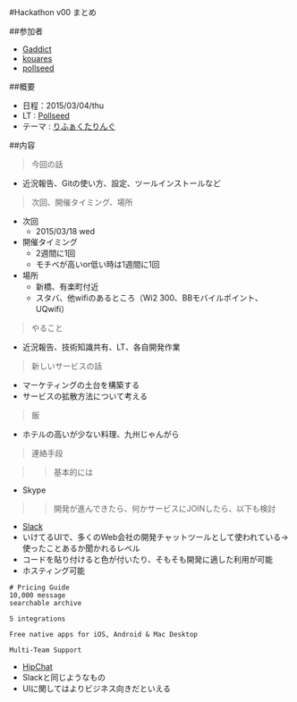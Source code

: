 #Hackathon v00 まとめ

##参加者
* [Gaddict](https://github.com/Gaddict)
* [kouares](https://github.com/kouares)
* [pollseed](https://github.com/pollseed)

##概要
* 日程：2015/03/04/thu
* LT : [Pollseed](https://github.com/pollseed)
* テーマ : [りふぁくたりんぐ](http://www.slideshare.net/pollseed/ss-45317574)

##内容
> 今回の話

* 近況報告、Gitの使い方、設定、ツールインストールなど

> 次回、開催タイミング、場所

* 次回
  + 2015/03/18 wed
* 開催タイミング
  + 2週間に1回
  + モチベが高いor低い時は1週間に1回
* 場所
  + 新橋、有楽町付近
  + スタバ、他wifiのあるところ（Wi2 300、BBモバイルポイント、UQwifi）

> やること

* 近況報告、技術知識共有、LT、各自開発作業

> 新しいサービスの話

* マーケティングの土台を構築する
* サービスの拡散方法について考える

> 飯

* ホテルの高いが少ない料理、九州じゃんがら

> 連絡手段

>> 基本的には
* Skype

>> 開発が進んできたら、何かサービスにJOINしたら、以下も検討
* [Slack](https://slack.com/)
* いけてるUIで、多くのWeb会社の開発チャットツールとして使われている→使ったことあるか聞かれるレベル
* コードを貼り付けると色が付いたり、そもそも開発に適した利用が可能
* ホスティング可能

```
# Pricing Guide
10,000 message
searchable archive

5 integrations

Free native apps for iOS, Android & Mac Desktop

Multi-Team Support
```

* [HipChat](https://www.atlassian.com/ja/software/hipchat)
* Slackと同じようなもの
* UIに関してはよりビジネス向きだといえる
